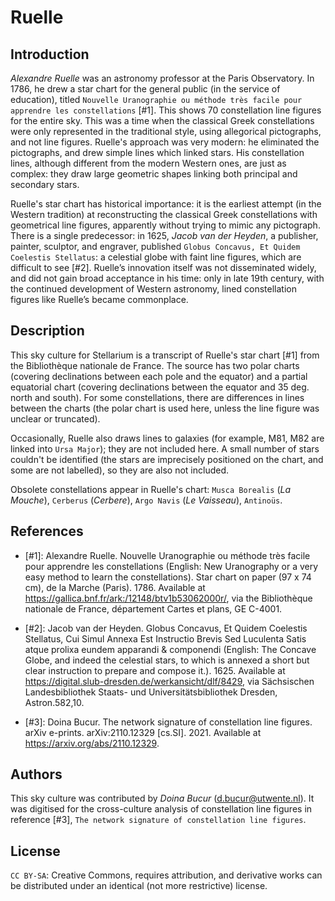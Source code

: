 # Ruelle

## Introduction

_Alexandre Ruelle_ was an astronomy professor at the Paris Observatory. In 1786, he drew a star chart for the general public (in the service of education), titled `Nouvelle Uranographie ou méthode très facile pour apprendre les constellations` [#1]. This shows 70 constellation line figures for the entire sky. This was a time when the classical Greek constellations were only represented in the traditional style, using allegorical pictographs, and not line figures. Ruelle's approach was very modern: he eliminated the pictographs, and drew simple lines which linked stars. His constellation lines, although different from the modern Western ones, are just as complex: they draw large geometric shapes linking both principal and secondary stars.

Ruelle's star chart has historical importance: it is the earliest attempt (in the Western tradition) at reconstructing the classical Greek constellations with geometrical line figures, apparently without trying to mimic any pictograph. There is a single predecessor: in 1625, _Jacob van der Heyden_, a publisher, painter, sculptor, and engraver, published `Globus Concavus, Et Quidem Coelestis Stellatus`: a celestial globe with faint line figures, which are difficult to see [#2]. Ruelle’s innovation itself was not disseminated widely, and did not gain broad acceptance in his time: only in late 19th century, with the continued development of Western astronomy, lined constellation figures like Ruelle’s became commonplace.

## Description

This sky culture for Stellarium is a transcript of Ruelle's star chart [#1] from the Bibliothèque nationale de France. The source has two polar charts (covering declinations between each pole and the equator) and a partial equatorial chart (covering declinations between the equator and 35 deg. north and south). For some constellations, there are differences in lines between the charts (the polar chart is used here, unless the line figure was unclear or truncated). 

Occasionally, Ruelle also draws lines to galaxies (for example, M81, M82 are linked into `Ursa Major`); they are not included here. A small number of stars couldn't be identified (the stars are imprecisely positioned on the chart, and some are not labelled), so they are also not included.

Obsolete constellations appear in Ruelle's chart: `Musca Borealis` (_La Mouche_), `Cerberus` (_Cerbere_), `Argo Navis` (_Le Vaisseau_), `Antinoüs`.

## References

 - [#1]: Alexandre Ruelle. Nouvelle Uranographie ou méthode très facile pour apprendre les constellations (English: New Uranography or a very easy method to learn the constellations). Star chart on paper (97 x 74 cm), de la Marche (Paris). 1786. Available at <https://gallica.bnf.fr/ark:/12148/btv1b53062000r/>, via the Bibliothèque nationale de France, département Cartes et plans, GE C-4001.

 - [#2]: Jacob van der Heyden. Globus Concavus, Et Quidem Coelestis Stellatus, Cui Simul Annexa Est Instructio Brevis Sed Luculenta Satis atque prolixa eundem apparandi & componendi (English: The Concave Globe, and indeed the celestial stars, to which is annexed a short but clear instruction to prepare and compose it.). 1625. Available at <https://digital.slub-dresden.de/werkansicht/dlf/8429>, via Sächsischen Landesbibliothek Staats- und Universitätsbibliothek Dresden, Astron.582,10.

 - [#3]: Doina Bucur. The network signature of constellation line figures. arXiv e-prints. arXiv:2110.12329 [cs.SI]. 2021. Available at <https://arxiv.org/abs/2110.12329>.

## Authors

This sky culture was contributed by _Doina Bucur_ (d.bucur@utwente.nl). It was digitised for the cross-culture analysis of constellation line figures in reference [#3], `The network signature of constellation line figures`.

## License

`CC BY-SA`: Creative Commons, requires attribution, and derivative works can be distributed under an identical (not more restrictive) license.